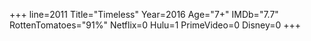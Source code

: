 +++
line=2011
Title="Timeless"
Year=2016
Age="7+"
IMDb="7.7"
RottenTomatoes="91%"
Netflix=0
Hulu=1
PrimeVideo=0
Disney=0
+++

